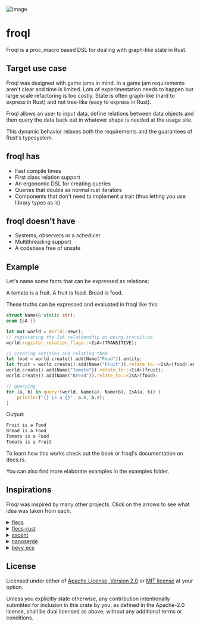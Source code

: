 ![image](https://raw.githubusercontent.com/gist/kampffrosch94/96566ce42758964cc6862971c60a8f7f/raw/230a84cd5b04ec6d77ca0edf39f835ed80a63d97/diagram.svg)

# froql

Froql is a proc_macro based DSL for dealing with graph-like state in Rust.

## Target use case
Froql was designed with game jams in mind.
In a game jam requirements aren't clear and time is limited. 
Lots of experimentation needs to happen but large scale refactoring is too costly.
State is often graph-like (hard to express in Rust) and not tree-like (easy to express in Rust).

Froql allows an user to input data, define relations between data objects and then
query the data back out in whatever shape is needed at the usage site.

This dynamic behavior relaxes both the requirements and the guarantees of Rust's typesystem.

## froql has
- Fast compile times
- First class relation support
- An ergonomic DSL for creating queries
- Queries that double as normal rust iterators
- Components that don't need to implement a trait (thus letting you use library types as is)

## froql doesn't have
- Systems, observers or a scheduler
- Multithreading support
- A codebase free of unsafe

## Example

Let's name some facts that can be expressed as relations:

A tomato is a fruit. A fruit is food. Bread is food.

These truths can be expressed and evaluated in froql like this:
```rust
struct Name(&'static str);
enum IsA {}

let mut world = World::new();
// registering the IsA relationship as being transitive
world.register_relation_flags::<IsA>(TRANSITIVE);

// creating entities and relating them
let food = world.create().add(Name("Food")).entity;
let fruit = world.create().add(Name("Fruit")).relate_to::<IsA>(food).entity;
world.create().add(Name("Tomato")).relate_to::<IsA>(fruit);
world.create().add(Name("Bread")).relate_to::<IsA>(food);

// querying
for (a, b) in query!(world, Name(a), Name(b), IsA(a, b)) {
    println!("{} is a {}", a.0, b.0);
}
```

Output:

```txt
Fruit is a Food
Bread is a Food
Tomato is a Food
Tomato is a Fruit
```

To learn how this works check out the book or froql's documentation on docs.rs.

You can also find more elaborate examples in the examples folder.

## Inspirations

Froql was inspired by many other projects. 
Click on the arrows to see what idea was taken from each.

<details>
  <summary> <a href="https://github.com/SanderMertens/flecs">flecs</a> </summary>
  As far as I know this is the most advanced ECS out there at the moment.
  If you need something polyglot (it's written in C with bindings for lots of language),
  fancy features or state of the art performance, flecs is what I would recommend.
  
  The backing archetypical ECS of froql and its query language were inspired by flecs.
  Its creator wrote a lot of helpful articles about ECS design and also gave me direct advice ❤️
  
  Start by reading https://medium.com/@ajmmertens/building-an-ecs-storage-in-pictures-642b8bfd6e04
  if you are curious.
</details>
<details>
  <summary><a href="https://github.com/Indra-db/Flecs-Rust">flecs-rust</a></summary>
  The idea for EntityViews came from here.
</details>
<details>
  <summary><a href="https://github.com/s-arash/ascent">ascent</a></summary>
  Transpiling a query language to Rust.
  
  How ascent can interact with Rust by calling regular Rust functions is really cool.
  I want to explore that idea more for advanced queries.
</details>
<details>
  <summary><a href="https://github.com/not-fl3/nanoserde">nanoserde</a></summary>
  This is the fastest compiling proc macro crate for serialization I know.
  So copying from that I wrote froql's proc macro without any external dependencies.
</details>
<details>
  <summary><a href="https://github.com/bevyengine/bevy">bevy_ecs</a></summary>
  Bevy has lots of interesting ideas and I ignored most of them.
  Froql has a pretty different approach after all.
  
  But how bevy reserves entity IDs safely in deferred contexts is something I copied.
</details>


## License

Licensed under either of <a href="LICENSE-APACHE">Apache License, Version
2.0</a> or <a href="LICENSE-MIT">MIT license</a> at your option.

Unless you explicitly state otherwise, any contribution intentionally submitted
for inclusion in this crate by you, as defined in the Apache-2.0 license, shall
be dual licensed as above, without any additional terms or conditions.

